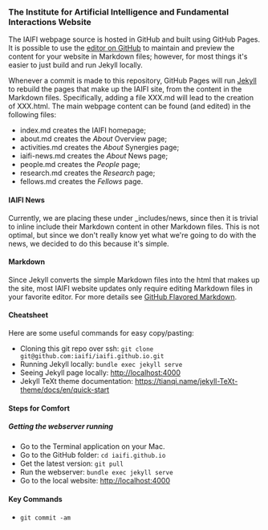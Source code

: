 ###  The Institute for Artificial Intelligence and Fundamental Interactions Website

The IAIFI webpage source is hosted in GitHub and built using GitHub Pages. It is possible to use the [editor on GitHub](https://github.com/iaifi/iaifi.github.io/edit/master/README.md) to maintain and preview the content for your website in Markdown files; however, for most things it's easier to just build and run Jekyll locally.

Whenever a commit is made to this repository, GitHub Pages will run [Jekyll](https://jekyllrb.com/) to rebuild the pages that make up the IAIFI site, from the content in the Markdown files. Specifically, adding a file XXX.md will lead to the creation of XXX.html. The main webpage content can be found (and edited) in the following files:

- index.md creates the IAIFI homepage;
- about.md creates the *About* Overview page;
- activities.md creates the *About* Synergies page;
- iaifi-news.md creates the *About* News page;
- people.md creates the *People* page;
- research.md creates the *Research* page;
- fellows.md creates the *Fellows* page.

#### IAIFI News

Currently, we are placing these under \_includes/news, since then it is trivial to inline include their Markdown content in other Markdown files. This is not optimal, but since we don't really know yet what we're going to do with the news, we decided to do this because it's simple. 

#### Markdown

Since Jekyll converts the simple Markdown files into the html that makes up the site, most IAIFI website updates only require editing Markdown files in your favorite editor. For more details see [GitHub Flavored Markdown](https://guides.github.com/features/mastering-markdown/).

#### Cheatsheet

Here are some useful commands for easy copy/pasting:

* Cloning this git repo over ssh:  `git clone git@github.com:iaifi/iaifi.github.io.git`
* Running Jekyll locally:  `bundle exec jekyll serve`
* Seeing Jekyll page locally:  <http://localhost:4000>
* Jekyll TeXt theme documentation:  <https://tianqi.name/jekyll-TeXt-theme/docs/en/quick-start>

#### Steps for Comfort

##### Getting the webserver running

* Go to the Terminal application on your Mac.
* Go to the GitHub folder:  `cd iaifi.github.io`
* Get the latest version: `git pull`
* Run the webserver: `bundle exec jekyll serve`
* Go to the local website: <http://localhost:4000>

#### Key Commands

 * `git commit -am`
